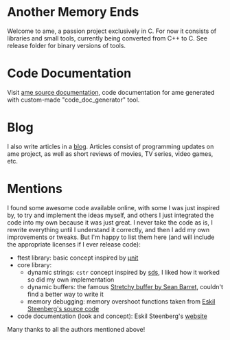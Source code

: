# Another Memory Ends

Welcome to ame, a passion project exclusively in C.
For now it consists of libraries and small tools, currently being converted from C++ to C.
See release folder for binary versions of tools.

# Code Documentation

Visit [ame source documentation](https://amedev1.github.io/ame/), code documentation for ame generated with custom-made "code_doc_generator" tool.

# Blog

I also write articles in a [blog](https://ame-dev.com). Articles consist of programming updates on ame project, as well as short reviews of movies, TV series, video games, etc.

# Mentions

I found some awesome code available online, with some I was just inspired by, to try and implement the ideas myself, and others I just integrated  the code into my own because it was just great.
I never take the code as is, I rewrite everything until I understand it correctly, and then I add my own improvements or tweaks.
But I'm happy to list them here (and will include the appropriate licenses if I ever release code):

- ftest library: basic concept inspired by [µnit](https://nemequ.github.io/munit/)
- core library:
  - dynamic strings: `cstr` concept inspired by [sds](https://github.com/antirez/sds), I liked how it worked so did my own implementation
  - dynamic buffers: the famous [Stretchy buffer by Sean Barret](https://github.com/nothings/stb/blob/master/stretchy_buffer.h), couldn't find a better way to write it
  - memory debugging: memory overshoot functions taken from [Eskil Steenberg's source code](http://www.quelsolaar.com/mergesource.zip)
- code documentation (look and concept): Eskil Steenberg's [website](http://www.gamepipeline.org/) 

Many thanks to all the authors mentioned above!
